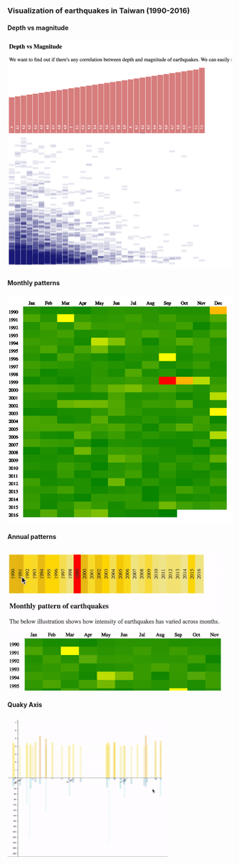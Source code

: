 ### Visualization of earthquakes in Taiwan (1990-2016)

#### Depth vs magnitude
![](https://github.com/vinsis/taiwan-earthquake-visualizations/blob/master/images/depth-vs-mag.png)

#### Monthly patterns
![](https://github.com/vinsis/taiwan-earthquake-visualizations/blob/master/images/monthly-pattern.png)

#### Annual patterns
![](https://github.com/vinsis/taiwan-earthquake-visualizations/blob/master/images/quakes-annual.gif)

#### Quaky Axis
![](https://github.com/vinsis/taiwan-earthquake-visualizations/blob/master/images/quaky-axis.gif)
